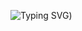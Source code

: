![Typing SVG](https://readme-typing-svg.demolab.com?font=Fira+Code&weight=500&size=24&pause=1000&color=F70000&center=true&vCenter=true&width=500&lines=Hi+there+👋;I'm+Mahdi+Jazini!;Good+to+see+you:))
